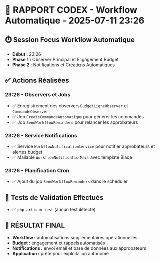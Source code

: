 # 🤖 RAPPORT CODEX - Workflow Automatique - 2025-07-11 23:26

## ⏱️ Session Focus Workflow Automatique
- **Début :** 23:26
- **Phase 1 :** Observer Principal et Engagement Budget
- **Phase 2 :** Notifications et Créations Automatiques

## ✅ Actions Réalisées

### 23:26 - Observers et Jobs
- ✅ Enregistrement des observers `BudgetLigneObserver` et `CommandeObserver`
- ✅ Job `CreateCommandeAutomatique` pour générer les commandes
- ✅ Job `SendWorkflowReminders` pour relancer les approbateurs

### 23:26 - Service Notifications
- ✅ Service `WorkflowNotificationService` pour notifier approbateurs et alertes budget
- ✅ Mailable `WorkflowNotificationMail` avec template Blade

### 23:26 - Planification Cron
- ✅ Ajout du job `SendWorkflowReminders` dans le scheduler

## 🧪 Tests de Validation Effectués
- ✅ `php artisan test` (aucun test détecté)

## 🎯 RÉSULTAT FINAL
- **Workflow :** automatisations supplémentaires opérationnelles
- **Budget :** engagement et rappels automatisés
- **Notifications :** envoi email et base de données aux approbateurs
- **Application :** prête pour exploitation autonome

